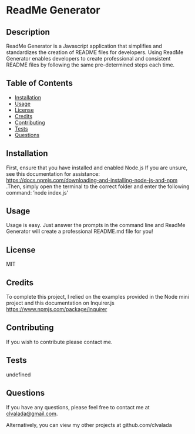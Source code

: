 
# ReadMe Generator

## Description

ReadMe Generator  is a Javascript application that simplifies and standardizes the creation of README files for developers. Using ReadMe Generator enables developers to create professional and consistent README files by following the same pre-determined steps each time. 

## Table of Contents

- [Installation](#installation)
- [Usage](#usage)
- [License](#license)
- [Credits](#credits)
- [Contributing](#contributing)
- [Tests](#tests)
- [Questions](#questions)

## Installation

First, ensure that you have installed and enabled Node.js If you are unsure, see this documentation for assistance: https://docs.npmjs.com/downloading-and-installing-node-js-and-npm .Then, simply open the terminal to the correct folder and enter the following command: ’node index.js’ 

## Usage

Usage is easy. Just answer the prompts in the command line and ReadMe Generator will create a professional README.md file for you!

## License

MIT

## Credits

To complete this project, I relied on the examples provided in the Node mini project and this documentation on Inquirer.js https://www.npmjs.com/package/inquirer

## Contributing

If you wish to contribute please contact me. 

## Tests

undefined

## Questions

If you have any questions, please feel free to contact me at clvalada@gmail.com. 

Alternatively, you can view my other projects at github.com/clvalada

        